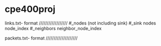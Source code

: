 # cpe400proj



links.txt- format
//////////////////
#_nodes (not including sink)
#_sink nodes
node_index #_neighbors neighbor_node_index    

packets.txt- format
////////////////////

